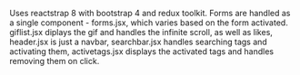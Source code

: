 Uses reactstrap 8 with bootstrap 4 and redux toolkit. Forms are handled as a single component - forms.jsx, which varies based on the form activated. giflist.jsx diplays the gif and handles the infinite scroll, as well as likes, header.jsx is just a navbar, searchbar.jsx handles searching tags and activating them, activetags.jsx displays the activated tags and handles removing them on click.
